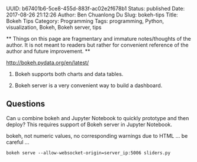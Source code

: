 UUID: b67401b6-5ce8-455d-883f-ac02e2f678b1
Status: published
Date: 2017-08-26 21:12:26
Author: Ben Chuanlong Du
Slug: bokeh-tips
Title: Bokeh Tips
Category: Programming
Tags: programming, Python, visualization, Bokeh, Bokeh server, tips

**
Things on this page are
fragmentary and immature notes/thoughts of the author.
It is not meant to readers
but rather for convenient reference of the author and future improvement.
**

<http://bokeh.pydata.org/en/latest/>

1. Bokeh supports both charts and data tables.

2. Bokeh server is a very convenient way to build a dashboard.

## Questions

Can u combine bokeh and Jupyter Notebook to quickly prototype and then deploy? 
This requires support of Bokeh server in Jupyter Notebook.


bokeh, not numeric values, no corresponding warnings due to HTML ...
be careful ...

```
bokeh serve --allow-websocket-origin=server_ip:5006 sliders.py
```
